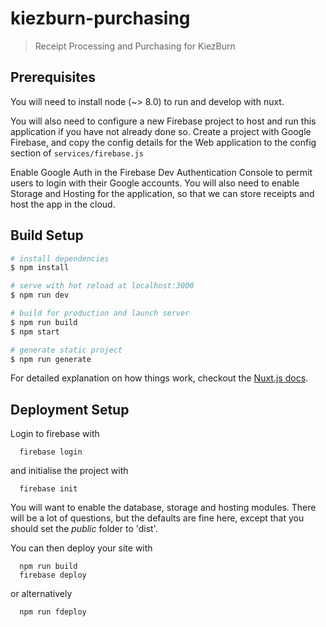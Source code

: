 # kiezburn-purchasing

> Receipt Processing and Purchasing for KiezBurn

## Prerequisites

You will need to install node (~> 8.0) to run and develop with nuxt.

You will also need to configure a new Firebase project to host and run this application if you have not already done so. Create a project with Google Firebase, and copy the config details for the Web application to the config section of `services/firebase.js`

Enable Google Auth in the Firebase Dev Authentication Console to permit users to login with their Google accounts. You will also need to enable Storage and Hosting for the application, so that we can store receipts and host the app in the cloud.

## Build Setup

``` bash
# install dependencies
$ npm install

# serve with hot reload at localhost:3000
$ npm run dev

# build for production and launch server
$ npm run build
$ npm start

# generate static project
$ npm run generate
```

For detailed explanation on how things work, checkout the [Nuxt.js docs](https://github.com/nuxt/nuxt.js).

## Deployment Setup

Login to firebase with

```
  firebase login
```

and initialise the project with

```
  firebase init
```

You will want to enable the database, storage and hosting modules. There will be a lot of questions, but the defaults are fine here, except that you should set the *public* folder to 'dist'.

You can then deploy your site with

```
  npm run build
  firebase deploy
```

or alternatively

```
  npm run fdeploy
```
